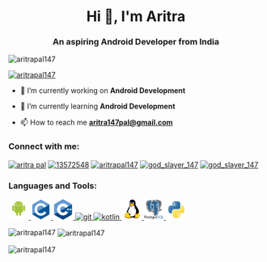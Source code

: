 <h1 align="center">Hi 👋, I'm Aritra</h1>
<h3 align="center">An aspiring Android Developer from India</h3>

<p align="left"> <img src="https://komarev.com/ghpvc/?username=aritrapal147&label=Profile%20views&color=0e75b6&style=flat" alt="aritrapal147" /> </p>

<p align="left"> <a href="https://github.com/ryo-ma/github-profile-trophy"><img src="https://github-profile-trophy.vercel.app/?username=aritrapal147" alt="aritrapal147" /></a> </p>

- 🔭 I’m currently working on **Android Development**

- 🌱 I’m currently learning **Android Development**

- 📫 How to reach me **aritra147pal@gmail.com**

<h3 align="left">Connect with me:</h3>
<p align="left">
<a href="https://linkedin.com/in/aritra pal" target="blank"><img align="center" src="https://raw.githubusercontent.com/rahuldkjain/github-profile-readme-generator/master/src/images/icons/Social/linked-in-alt.svg" alt="aritra pal" height="30" width="40" /></a>
<a href="https://stackoverflow.com/users/13572548" target="blank"><img align="center" src="https://raw.githubusercontent.com/rahuldkjain/github-profile-readme-generator/master/src/images/icons/Social/stack-overflow.svg" alt="13572548" height="30" width="40" /></a>
<a href="https://instagram.com/aritrapal147" target="blank"><img align="center" src="https://raw.githubusercontent.com/rahuldkjain/github-profile-readme-generator/master/src/images/icons/Social/instagram.svg" alt="aritrapal147" height="30" width="40" /></a>
<a href="https://www.codechef.com/users/god_slayer_147" target="blank"><img align="center" src="https://cdn.jsdelivr.net/npm/simple-icons@3.1.0/icons/codechef.svg" alt="god_slayer_147" height="30" width="40" /></a>
<a href="https://codeforces.com/profile/god_slayer_147" target="blank"><img align="center" src="https://raw.githubusercontent.com/rahuldkjain/github-profile-readme-generator/master/src/images/icons/Social/codeforces.svg" alt="god_slayer_147" height="30" width="40" /></a>
</p>

<h3 align="left">Languages and Tools:</h3>
<p align="left"> <a href="https://developer.android.com" target="_blank" rel="noreferrer"> <img src="https://raw.githubusercontent.com/devicons/devicon/master/icons/android/android-original-wordmark.svg" alt="android" width="40" height="40"/> </a> <a href="https://www.cprogramming.com/" target="_blank" rel="noreferrer"> <img src="https://raw.githubusercontent.com/devicons/devicon/master/icons/c/c-original.svg" alt="c" width="40" height="40"/> </a> <a href="https://www.w3schools.com/cpp/" target="_blank" rel="noreferrer"> <img src="https://raw.githubusercontent.com/devicons/devicon/master/icons/cplusplus/cplusplus-original.svg" alt="cplusplus" width="40" height="40"/> </a> <a href="https://git-scm.com/" target="_blank" rel="noreferrer"> <img src="https://www.vectorlogo.zone/logos/git-scm/git-scm-icon.svg" alt="git" width="40" height="40"/> </a> <a href="https://kotlinlang.org" target="_blank" rel="noreferrer"> <img src="https://www.vectorlogo.zone/logos/kotlinlang/kotlinlang-icon.svg" alt="kotlin" width="40" height="40"/> </a> <a href="https://www.linux.org/" target="_blank" rel="noreferrer"> <img src="https://raw.githubusercontent.com/devicons/devicon/master/icons/linux/linux-original.svg" alt="linux" width="40" height="40"/> </a> <a href="https://www.postgresql.org" target="_blank" rel="noreferrer"> <img src="https://raw.githubusercontent.com/devicons/devicon/master/icons/postgresql/postgresql-original-wordmark.svg" alt="postgresql" width="40" height="40"/> </a> <a href="https://www.python.org" target="_blank" rel="noreferrer"> <img src="https://raw.githubusercontent.com/devicons/devicon/master/icons/python/python-original.svg" alt="python" width="40" height="40"/> </a> </p>

<p><img align="left" src="https://github-readme-stats.vercel.app/api/top-langs?username=aritrapal147&show_icons=true&locale=en&layout=compact" alt="aritrapal147" /></p>

<p>&nbsp;<img align="center" src="https://github-readme-stats.vercel.app/api?username=aritrapal147&show_icons=true&locale=en" alt="aritrapal147" /></p>

<p><img align="center" src="https://github-readme-streak-stats.herokuapp.com/?user=aritrapal147&" alt="aritrapal147" /></p>
